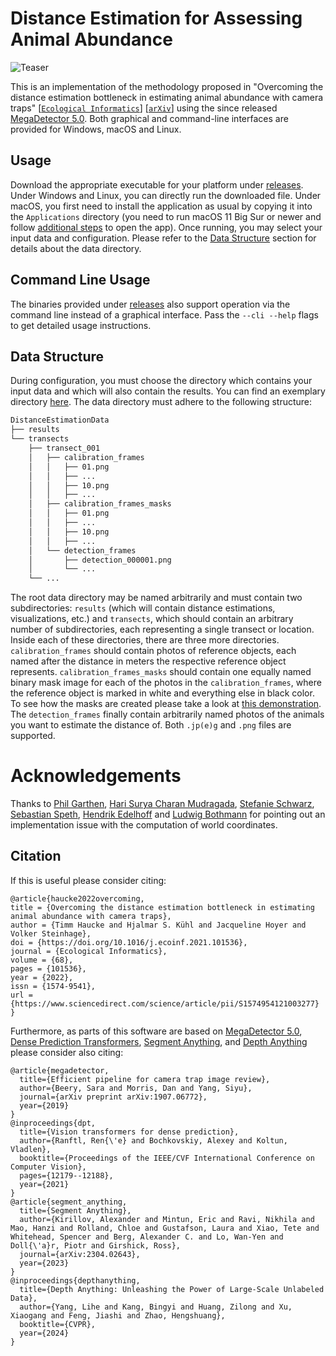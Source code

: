 # Distance Estimation for Assessing Animal Abundance

![Teaser](./assets/teaser.png)

This is an implementation of the methodology proposed in "Overcoming the distance estimation bottleneck in estimating animal abundance with camera traps" [[`Ecological Informatics`](https://doi.org/10.1016/j.ecoinf.2021.101536)] [[`arXiv`](https://arxiv.org/abs/2105.04244)] using the since released [MegaDetector 5.0](https://github.com/microsoft/CameraTraps/releases/tag/v5.0). Both graphical and command-line interfaces are provided for Windows, macOS and Linux.

## Usage

Download the appropriate executable for your platform under [releases](https://github.com/timmh/distance-estimation/releases). Under Windows and Linux, you can directly run the downloaded file. Under macOS, you first need to install the application as usual by copying it into the `Applications` directory (you need to run macOS 11 Big Sur or newer and follow [additional steps](https://support.apple.com/guide/mac-help/open-a-mac-app-from-an-unidentified-developer-mh40616/mac) to open the app). Once running, you may select your input data and configuration. Please refer to the [Data Structure](#data-structure) section for details about the data directory.

## Command Line Usage

The binaries provided under [releases](https://github.com/timmh/distance-estimation/releases) also support operation via the command line instead of a graphical interface. Pass the `--cli --help` flags to get detailed usage instructions.

## Data Structure

During configuration, you must choose the directory which contains your input data and which will also contain the results. You can find an exemplary directory [here](assets/demodata.zip). The data directory must adhere to the following structure:

```bash
DistanceEstimationData
├── results
└── transects
    ├── transect_001
    │   ├── calibration_frames
    │   │   ├── 01.png
    │   │   ├── ...
    │   │   ├── 10.png
    │   │   ├── ...
    │   ├── calibration_frames_masks
    │   │   ├── 01.png
    │   │   ├── ...
    │   │   ├── 10.png
    │   │   ├── ...
    │   └── detection_frames
    │       ├── detection_000001.png
    │       └── ...
    └── ...
```
The root data directory may be named arbitrarily and must contain two subdirectories: `results` (which will contain distance estimations, visualizations, etc.) and `transects`, which should contain an arbitrary number of subdirectories, each representing a single transect or location. Inside each of these directories, there are three more directories. `calibration_frames` should contain photos of reference objects, each named after the distance in meters the respective reference object represents. `calibration_frames_masks` should contain one equally named binary mask image for each of the photos in the `calibration_frames`, where the reference object is marked in white and everything else in black color. To see how the masks are created please take a look at [this demonstration](assets/mask_howto.mp4). The `detection_frames` finally contain arbitrarily named photos of the animals you want to estimate the distance of. Both `.jp(e)g` and `.png` files are supported.

# Acknowledgements
Thanks to [Phil Garthen](https://github.com/pgarthen), [Hari Surya Charan Mudragada](https://github.com/ayrus144), [Stefanie Schwarz](https://github.com/StefanieSwz), [Sebastian Speth](https://github.com/speths), [Hendrik Edelhoff](https://github.com/hendrik-edelhoff) and [Ludwig Bothmann](https://github.com/ludwigbothmann) for pointing out an implementation issue with the computation of world coordinates.

## Citation

If this is useful please consider citing:
```
@article{haucke2022overcoming,
title = {Overcoming the distance estimation bottleneck in estimating animal abundance with camera traps},
author = {Timm Haucke and Hjalmar S. Kühl and Jacqueline Hoyer and Volker Steinhage},
doi = {https://doi.org/10.1016/j.ecoinf.2021.101536},
journal = {Ecological Informatics},
volume = {68},
pages = {101536},
year = {2022},
issn = {1574-9541},
url = {https://www.sciencedirect.com/science/article/pii/S1574954121003277}
}
```
Furthermore, as parts of this software are based on [MegaDetector 5.0](https://github.com/microsoft/CameraTraps/releases/tag/v5.0), [Dense Prediction Transformers](https://github.com/isl-org/DPT), [Segment Anything](https://github.com/facebookresearch/segment-anything), and [Depth Anything](https://github.com/LiheYoung/Depth-Anything) please consider also citing:
```
@article{megadetector,
  title={Efficient pipeline for camera trap image review},
  author={Beery, Sara and Morris, Dan and Yang, Siyu},
  journal={arXiv preprint arXiv:1907.06772},
  year={2019}
}
@inproceedings{dpt,
  title={Vision transformers for dense prediction},
  author={Ranftl, Ren{\'e} and Bochkovskiy, Alexey and Koltun, Vladlen},
  booktitle={Proceedings of the IEEE/CVF International Conference on Computer Vision},
  pages={12179--12188},
  year={2021}
}
@article{segment_anything,
  title={Segment Anything},
  author={Kirillov, Alexander and Mintun, Eric and Ravi, Nikhila and Mao, Hanzi and Rolland, Chloe and Gustafson, Laura and Xiao, Tete and Whitehead, Spencer and Berg, Alexander C. and Lo, Wan-Yen and Doll{\'a}r, Piotr and Girshick, Ross},
  journal={arXiv:2304.02643},
  year={2023}
}
@inproceedings{depthanything,
  title={Depth Anything: Unleashing the Power of Large-Scale Unlabeled Data}, 
  author={Yang, Lihe and Kang, Bingyi and Huang, Zilong and Xu, Xiaogang and Feng, Jiashi and Zhao, Hengshuang},
  booktitle={CVPR},
  year={2024}
}
```
